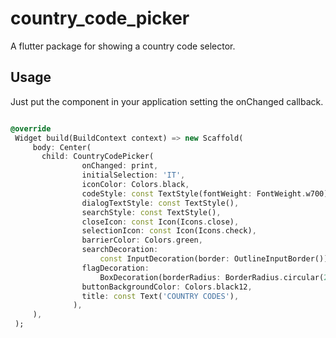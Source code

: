 # country_code_picker

A flutter package for showing a country code selector.

## Usage

Just put the component in your application setting the onChanged callback.

```dart

@override
 Widget build(BuildContext context) => new Scaffold(
     body: Center(
       child: CountryCodePicker(
                onChanged: print,
                initialSelection: 'IT',
                iconColor: Colors.black,
                codeStyle: const TextStyle(fontWeight: FontWeight.w700),
                dialogTextStyle: const TextStyle(),
                searchStyle: const TextStyle(),
                closeIcon: const Icon(Icons.close),
                selectionIcon: const Icon(Icons.check),
                barrierColor: Colors.green,
                searchDecoration:
                    const InputDecoration(border: OutlineInputBorder()),
                flagDecoration:
                    BoxDecoration(borderRadius: BorderRadius.circular(2.0)),
                buttonBackgroundColor: Colors.black12,
                title: const Text('COUNTRY CODES'),
              ),
     ),
 );

```